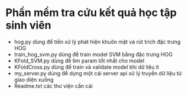 # Phần mềm tra cứu kết quả học tập sinh viên
- hog.py dùng để tiền xử lý phát hiện khuôn mặt và rút trích đặc trưng HOG
- train_hog_svm.py dùng để train model SVM bằng đặc trưng HOG
- KFold_SVM.py dùng để tìm param tốt nhất cho model
- KFoldCross.py dùng để train và validate model khi dữ liệu ít
- my_server.py dùng để dựng một cái server api xử lý truyền dữ liệu từ giao diện xuống
- Readme.txt các thư viện cần cài

